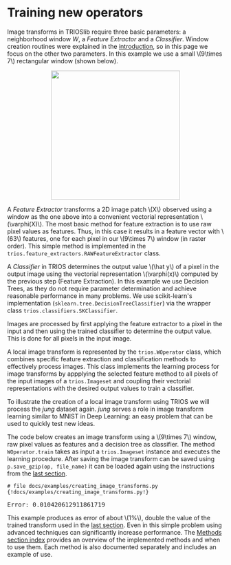 # Training new operators

Image transforms in TRIOSlib require three basic parameters: a neighborhood 
window $W$, a *Feature Extractor* and a *Classifier*. Window creation routines
were explained in the [introduction](Introduction), so in this page we focus
on the other two parameters. In this example we use a small \\(9\times 7\\) 
rectangular window (shown below).

<center>
    <img src="../../img/rect9x7.png" width="300px">
</center>

A *Feature Extractor* transforms a 2D image patch \\(X\\) observed using a 
window as the one above into a convenient vectorial representation 
\\(\varphi(X)\\). The most basic method for feature extraction is to use raw 
pixel values as features. Thus, in this case it results in a feature vector with 
\\(63\\) features, one for each pixel in our \\(9\times 7\\) window (in raster order). 
This simple method is implemented in the 
`trios.feature_extractors.RAWFeatureExtractor` class. 


A *Classifier* in TRIOS determines the output value \\(\hat y\\) of a pixel in 
the output image using the vectorial representation \\(\varphi(x)\\) computed by 
the previous step (Feature Extraction). In this example we use Decision Trees, 
as they do not require parameter determination and achieve reasonable 
performance in many problems. We use scikit-learn's implementation 
(`sklearn.tree.DecisionTreeClassifier`) via the wrapper class 
`trios.classifiers.SKClassifier`. 

Images are processed by first applying the feature extractor to a pixel in the 
input and then using the trained classifier to determine the output value. This 
is done for all pixels in the input image. 

A local image transform is represented by the `trios.WOperator` class, which 
combines specific feature extraction and classification methods to effectively
process images. This class implements the learning process for image transforms 
by appplying the selected feature method to all pixels of the input images of
a `trios.Imageset` and coupling their vectorial representations with the desired
output values to train a classifier. 

To illustrate the creation of a local image transform using TRIOS we will 
process the *jung* dataset again. *jung* serves a role in image transform 
learning similar to MNIST in Deep Learning: an easy problem that can be used
to quickly test new ideas. 

The code below creates an image transform using a \\(9\times 7\\) window, raw
pixel values as features and a decision tree as classifier. The method 
`WOperator.train` takes as input a `trios.Imageset` instance and executes the 
learning procedure. After saving the image transform can be saved using 
`p.save_gzip(op, file_name)` it can be loaded again using the instructions from
the [last section](using_trained_operators.md).

```{python}
# file docs/examples/creating_image_transforms.py
{!docs/examples/creating_image_transforms.py!}
```
<pre>
Error: 0.010420612911861719
</pre>

This example produces as error of about \\(1\%\\), double the value of the 
trained transform used in the [last section](using_trained_operators.md). 
Even in this simple problem using advanced techniques can significantly 
increase performance. The [Methods section index](../methods/description.md)
provides an overview of the implemented methods and when to use them. Each 
method is also documented separately and includes an example of use. 
